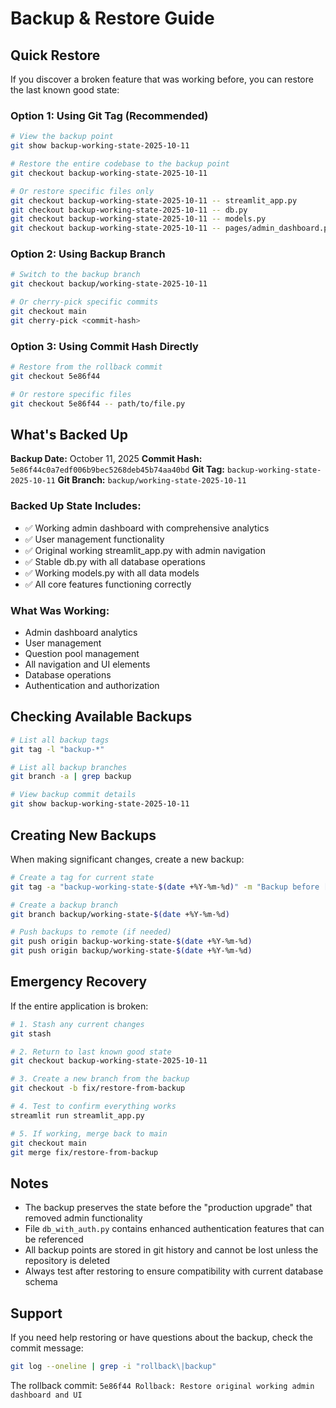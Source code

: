 # Backup & Restore Guide

## Quick Restore

If you discover a broken feature that was working before, you can restore the last known good state:

### Option 1: Using Git Tag (Recommended)
```bash
# View the backup point
git show backup-working-state-2025-10-11

# Restore the entire codebase to the backup point
git checkout backup-working-state-2025-10-11

# Or restore specific files only
git checkout backup-working-state-2025-10-11 -- streamlit_app.py
git checkout backup-working-state-2025-10-11 -- db.py
git checkout backup-working-state-2025-10-11 -- models.py
git checkout backup-working-state-2025-10-11 -- pages/admin_dashboard.py
```

### Option 2: Using Backup Branch
```bash
# Switch to the backup branch
git checkout backup/working-state-2025-10-11

# Or cherry-pick specific commits
git checkout main
git cherry-pick <commit-hash>
```

### Option 3: Using Commit Hash Directly
```bash
# Restore from the rollback commit
git checkout 5e86f44

# Or restore specific files
git checkout 5e86f44 -- path/to/file.py
```

## What's Backed Up

**Backup Date:** October 11, 2025
**Commit Hash:** `5e86f44c0a7edf006b9bec5268deb45b74aa40bd`
**Git Tag:** `backup-working-state-2025-10-11`
**Git Branch:** `backup/working-state-2025-10-11`

### Backed Up State Includes:
- ✅ Working admin dashboard with comprehensive analytics
- ✅ User management functionality
- ✅ Original working streamlit_app.py with admin navigation
- ✅ Stable db.py with all database operations
- ✅ Working models.py with all data models
- ✅ All core features functioning correctly

### What Was Working:
- Admin dashboard analytics
- User management
- Question pool management
- All navigation and UI elements
- Database operations
- Authentication and authorization

## Checking Available Backups

```bash
# List all backup tags
git tag -l "backup-*"

# List all backup branches
git branch -a | grep backup

# View backup commit details
git show backup-working-state-2025-10-11
```

## Creating New Backups

When making significant changes, create a new backup:

```bash
# Create a tag for current state
git tag -a "backup-working-state-$(date +%Y-%m-%d)" -m "Backup before [description]"

# Create a backup branch
git branch backup/working-state-$(date +%Y-%m-%d)

# Push backups to remote (if needed)
git push origin backup-working-state-$(date +%Y-%m-%d)
git push origin backup/working-state-$(date +%Y-%m-%d)
```

## Emergency Recovery

If the entire application is broken:

```bash
# 1. Stash any current changes
git stash

# 2. Return to last known good state
git checkout backup-working-state-2025-10-11

# 3. Create a new branch from the backup
git checkout -b fix/restore-from-backup

# 4. Test to confirm everything works
streamlit run streamlit_app.py

# 5. If working, merge back to main
git checkout main
git merge fix/restore-from-backup
```

## Notes

- The backup preserves the state before the "production upgrade" that removed admin functionality
- File `db_with_auth.py` contains enhanced authentication features that can be referenced
- All backup points are stored in git history and cannot be lost unless the repository is deleted
- Always test after restoring to ensure compatibility with current database schema

## Support

If you need help restoring or have questions about the backup, check the commit message:

```bash
git log --oneline | grep -i "rollback\|backup"
```

The rollback commit: `5e86f44 Rollback: Restore original working admin dashboard and UI`
